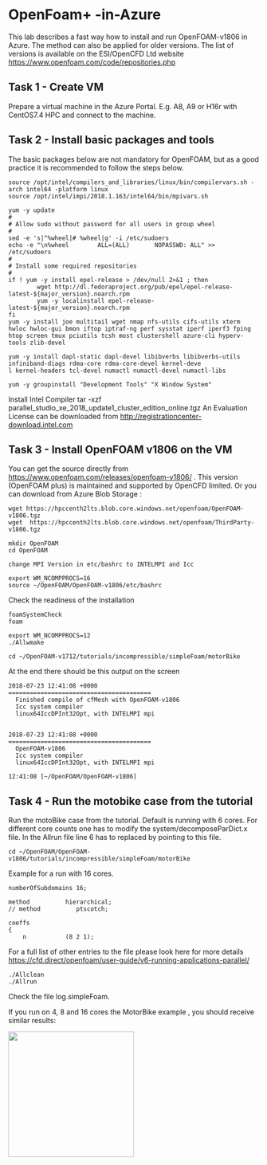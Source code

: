 # OpenFoam+ -in-Azure
This lab describes a fast way how to install and run OpenFOAM-v1806 in Azure. The method can also be applied for older versions. The list of versions is available on the ESI/OpenCFD Ltd website https://www.openfoam.com/code/repositories.php


## Task 1 - Create VM

Prepare a virtual machine in the Azure Portal. E.g. A8, A9 or H16r with CentOS7.4 HPC and connect to the machine.

## Task 2 - Install basic packages and tools

The basic packages below are not mandatory for OpenFOAM, but as a good practice it is recommended to follow the steps below.

```
source /opt/intel/compilers_and_libraries/linux/bin/compilervars.sh -arch intel64 -platform linux
source /opt/intel/impi/2018.1.163/intel64/bin/mpivars.sh

yum -y update
#
# Allow sudo without password for all users in group wheel
#
sed -e 's|^%wheel|# %wheel|g' -i /etc/sudoers
echo -e "\n%wheel        ALL=(ALL)       NOPASSWD: ALL" >> /etc/sudoers
#
# Install some required repositories
#
if ! yum -y install epel-release > /dev/null 2>&1 ; then
        wget http://dl.fedoraproject.org/pub/epel/epel-release-latest-${major_version}.noarch.rpm
        yum -y localinstall epel-release-latest-${major_version}.noarch.rpm
fi
yum -y install joe multitail wget nmap nfs-utils cifs-utils xterm hwloc hwloc-gui bmon iftop iptraf-ng perf sysstat iperf iperf3 fping htop screen tmux pciutils tcsh most clustershell azure-cli hyperv-tools zlib-devel

yum -y install dapl-static dapl-devel libibverbs libibverbs-utils infiniband-diags rdma-core rdma-core-devel kernel-deve
l kernel-headers tcl-devel numactl numactl-devel numactl-libs

yum -y groupinstall "Development Tools" "X Window System"
```

Install Intel Compiler tar -xzf parallel_studio_xe_2018_update1_cluster_edition_online.tgz
An Evaluation License can be downloaded from http://registrationcenter-download.intel.com


## Task 3 - Install OpenFOAM v1806 on the VM


You can get the source directly from https://www.openfoam.com/releases/openfoam-v1806/ . This version (OpenFOAM plus) is maintained and supported by OpenCFD limited. 
Or you can download from Azure Blob Storage :
```
wget https://hpccenth2lts.blob.core.windows.net/openfoam/OpenFOAM-v1806.tgz
wget  https://hpccenth2lts.blob.core.windows.net/openfoam/ThirdParty-v1806.tgz

mkdir OpenFOAM
cd OpenFOAM

change MPI Version in etc/bashrc to INTELMPI and Icc

export WM_NCOMPPROCS=16
source ~/OpenFOAM/OpenFOAM-v1806/etc/bashrc 
```
Check the readiness of the installation

```
foamSystemCheck 
foam

export WM_NCOMPPROCS=12
./Allwmake

cd ~/OpenFOAM-v1712/tutorials/incompressible/simpleFoam/motorBike

```
At the end there should be this output on the screen

```
2018-07-23 12:41:08 +0000
========================================
  Finished compile of cfMesh with OpenFOAM-v1806
  Icc system compiler
  linux64IccDPInt32Opt, with INTELMPI mpi


2018-07-23 12:41:08 +0000
========================================
  OpenFOAM-v1806
  Icc system compiler
  linux64IccDPInt32Opt, with INTELMPI mpi

12:41:08 [~/OpenFOAM/OpenFOAM-v1806]
```
## Task 4 - Run the motobike case from the tutorial

Run the motoBike case from the tutorial. Default is running with 6 cores. For different core counts one has to modify the system/decomposeParDict.x file. In the Allrun file line 6 has to replaced by pointing to this file.

```
cd ~/OpenFOAM/OpenFOAM-v1806/tutorials/incompressible/simpleFoam/motorBike

```
Example for a run with 16 cores.

```
numberOfSubdomains 16;

method          hierarchical;
// method          ptscotch;

coeffs
{
    n           (8 2 1);
```
For a full list of other entries to the file please look here for more details https://cfd.direct/openfoam/user-guide/v6-running-applications-parallel/

```    
./Allclean
./Allrun
```

Check the file log.simpleFoam.

If you run on 4, 8 and 16 cores the MotorBike example , you should receive similar results:

<img src="https://github.com/schoenemeyer/WRF3.8-in-Azure/blob/master/4-Figure2-1.png" width="252">


